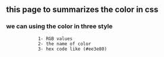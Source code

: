 ## this page to summarizes the color in css

 ### we can using the color in three style <br>
                1- RGB values 
                2- the name of color
                3- hex code like (#ee3e80) 